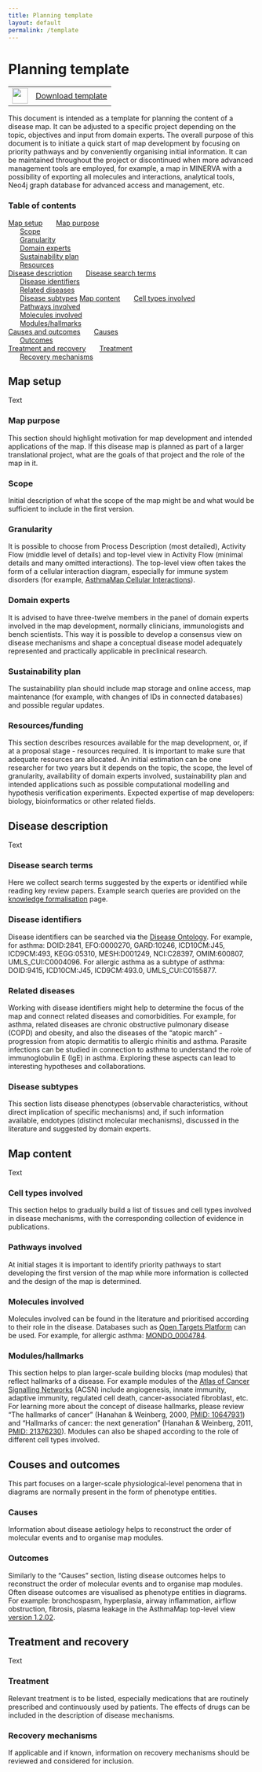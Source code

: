 ```yaml
---
title: Planning template
layout: default
permalink: /template
---
```


# Planning template

<!--
![[download](../downloads/template.docx)](../images/guidelines/docx_icon.svg){:width="28"} &nbsp; [Download template in .docx format](../downloads/template.docx)
-->

<table>
<tr>
<td style="width: 32px;" align="center"><a href="../downloads/planningtemplate.docx"><img src="../images/guidelines/docx_icon.svg" style="width: 32px;"/></a></td>
<td style="vertical-align:middle"> <a href="../downloads/planningtemplate.docx">Download template</a></td>
</tr>
</table>

This document is intended as a template for planning the content of a disease map. It can be adjusted to a specific project depending on the topic, objectives and input from domain experts. The overall purpose of this document is to initiate a quick start of map development by focusing on priority pathways and by conveniently organising initial information. It can be maintained throughout the project or discontinued when more advanced management tools are employed, for example, a map in MINERVA with a possibility of exporting all molecules and interactions, analytical tools, Neo4j graph database for advanced access and management, etc.

### Table of contents

[Map setup](#map-setup)
&nbsp; &nbsp; &nbsp; [Map purpose](#map-purpose)  
&nbsp; &nbsp; &nbsp; [Scope](#scope)  
&nbsp; &nbsp; &nbsp; [Granularity](#granularity)  
&nbsp; &nbsp; &nbsp; [Domain experts](#domain-experts)   
&nbsp; &nbsp; &nbsp; [Sustainability plan](#sustainability-plan)  
&nbsp; &nbsp; &nbsp; [Resources](#resources)  
[Disease description](#disease-description)
&nbsp; &nbsp; &nbsp; [Disease search terms](#disease-search-terms)  
&nbsp; &nbsp; &nbsp; [Disease identifiers](#disease-identifiers)  
&nbsp; &nbsp; &nbsp; [Related diseases](#related-diseases)  
&nbsp; &nbsp; &nbsp; [Disease subtypes](#disease-subtypes) 
[Map content](#map-content)
&nbsp; &nbsp; &nbsp; [Cell types involved](#cell-types-involved)  
&nbsp; &nbsp; &nbsp; [Pathways involved](#pathways-involved)  
&nbsp; &nbsp; &nbsp; [Molecules involved](#molecules-involved)  
&nbsp; &nbsp; &nbsp; [Modules/hallmarks](#modules-hallmarks)  
[Causes and outcomes](#causes-and-outcomes)
&nbsp; &nbsp; &nbsp; [Causes](#causes)  
&nbsp; &nbsp; &nbsp; [Outcomes](#outcomes)  
[Treatment and recovery](#treatment-and-recovery)
&nbsp; &nbsp; &nbsp; [Treatment](#treatment)  
&nbsp; &nbsp; &nbsp; [Recovery mechanisms](#recovery-mechanisms)

## Map setup

Text

### Map purpose

This section should highlight motivation for map development and intended applications of the map. If this disease map is planned as part of a larger translational project, what are the goals of that project and the role of the map in it.

### Scope

Initial description of what the scope of the map might be and what would be sufficient to include in the first version.

### Granularity

It is possible to choose from Process Description (most detailed), Activity Flow (middle level of details) and top-level view in Activity Flow (minimal details and many omitted interactions). The top-level view often takes the form of a cellular interaction diagram, especially for immune system disorders (for example, [AsthmaMap Cellular Interactions](https://asthma-map.org/ci)).

### Domain experts

It is advised to have three-twelve members in the panel of domain experts involved in the map development, normally clinicians, immunologists and bench scientists. This way it is possible to develop a consensus view on disease mechanisms and shape a conceptual disease model adequately represented and practically applicable in preclinical research.

### Sustainability plan

The sustainability plan should include map storage and online access, map maintenance (for example, with changes of IDs in connected databases) and possible regular updates.

### Resources/funding

This section describes resources available for the map development, or, if at a proposal stage - resources required. It is important to make sure that adequate resources are allocated. An initial estimation can be one researcher for two years but it depends on the topic, the scope, the level of granularity, availability of domain experts involved, sustainability plan and intended applications such as possible computational modelling and hypothesis verification experiments. Expected expertise of map developers: biology, bioinformatics or other related fields. 

## Disease description

Text

### Disease search terms

Here we collect search terms suggested by the experts or identified while reading key review papers. Example search queries are provided on the [knowledge formalisation](https://disease-maps.org/formalisation#pubmed-search) page.

### Disease identifiers

Disease identifiers can be searched via the [Disease Ontology](https://disease-ontology.org). For example, for asthma: DOID:2841, EFO:0000270, GARD:10246, ICD10CM:J45, ICD9CM:493, KEGG:05310, MESH:D001249, NCI:C28397, OMIM:600807, UMLS_CUI:C0004096. For allergic asthma as a subtype of asthma: DOID:9415, ICD10CM:J45, ICD9CM:493.0, UMLS_CUI:C0155877. 

### Related diseases

Working with disease identifiers might help to determine the focus of the map and connect related diseases and comorbidities. For example, for asthma, related diseases are chronic obstructive pulmonary disease (COPD) and obesity, and also the diseases of the “atopic march” - progression from atopic dermatitis to allergic rhinitis and asthma. Parasite infections can be studied in connection to asthma to understand the role of immunoglobulin E (IgE) in asthma. Exploring these aspects can lead to interesting hypotheses and collaborations.  

### Disease subtypes

This section lists disease phenotypes (observable characteristics, without direct implication of specific mechanisms) and, if such information available, endotypes (distinct molecular mechanisms), discussed in the literature and suggested by domain experts.

## Map content

Text

### Cell types involved

This section helps to gradually build a list of tissues and cell types involved in disease mechanisms, with the corresponding collection of evidence in publications.

### Pathways involved

At initial stages it is important to identify priority pathways to start developing the first version of the map while more information is collected and the design of the map is determined.

### Molecules involved  

Molecules involved can be found in the literature and prioritised according to their role in the disease. Databases such as [Open Targets Platform](https://platform.opentargets.org) can be used. For example, for allergic asthma: [MONDO_0004784](https://platform.opentargets.org/disease/MONDO_0004784/associations).

### Modules/hallmarks

This section helps to plan larger-scale building blocks (map modules) that reflect hallmarks of a disease. For example modules of the [Atlas of Cancer Signalling Networks](https://acsn.curie.fr/ACSN2/downloads.html) (ACSN) include angiogenesis, innate immunity, adaptive immunity, regulated cell death, cancer-associated fibroblast, etc. For learning more about the concept of disease hallmarks, please review “The hallmarks of cancer” (Hanahan & Weinberg, 2000, [PMID: 10647931](https://pubmed.ncbi.nlm.nih.gov/10647931/)) and “Hallmarks of cancer: the next generation” (Hanahan & Weinberg, 2011, [PMID: 21376230](https://pubmed.ncbi.nlm.nih.gov/21376230/)). Modules can also be shaped according to the role of different cell types involved.

## Couses and outcomes

This part focuses on a larger-scale physiological-level penomena that in diagrams are normally present in the form of phenotype entities.

### Causes

Information about disease aetiology helps to reconstruct the order of molecular events and to organise map modules.

### Outcomes

Similarly to the “Causes” section, listing disease outcomes helps to reconstruct the order of molecular events and to organise map modules. Often disease outcomes are visualised as phenotype entities in diagrams. For example: bronchospasm, hyperplasia, airway inflammation, airflow obstruction, fibrosis, plasma leakage in the AsthmaMap top-level view [version 1.2.02](https://asthma-map.org/ci3).

## Treatment and recovery

Text

### Treatment

Relevant treatment is to be listed, especially medications that are routinely prescribed and continuously used by patients. The effects of drugs can be included in the description of disease mechanisms.

### Recovery mechanisms

If applicable and if known, information on recovery mechanisms should be reviewed and considered for inclusion.
